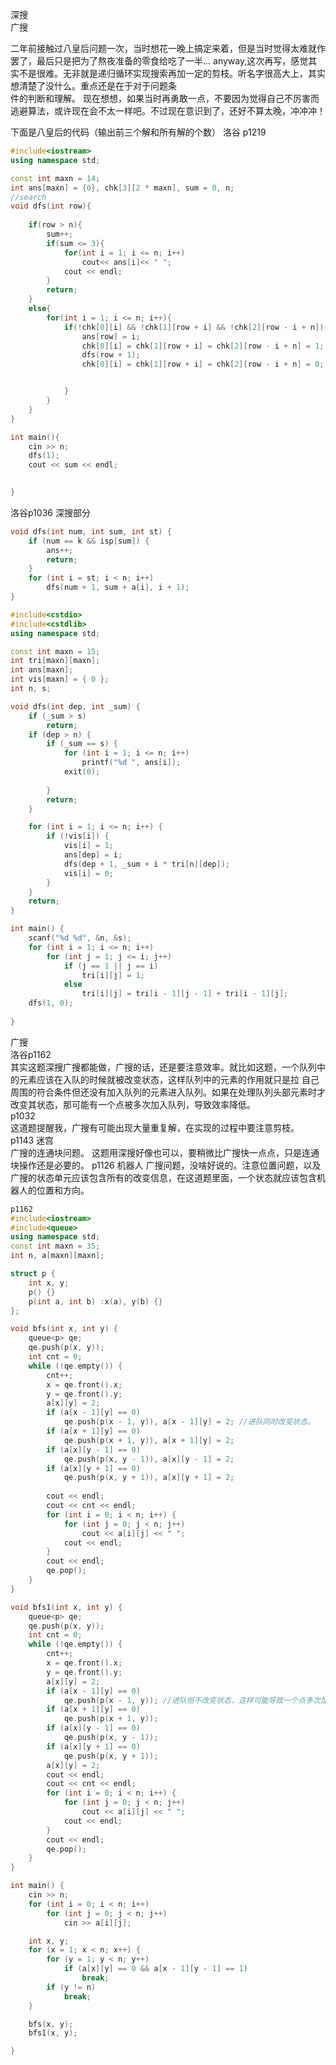 深搜  
广搜

二年前接触过八皇后问题一次，当时想花一晚上搞定来着，但是当时觉得太难就作罢了，最后只是把为了熬夜准备的零食给吃了一半...
anyway,这次再写，感觉其实不是很难。无非就是递归循环实现搜索再加一定的剪枝。听名字很高大上，其实想清楚了没什么。重点还是在于对于问题条  
件的判断和理解。
现在想想，如果当时再勇敢一点，不要因为觉得自己不厉害而逃避算法，或许现在会不太一样吧。不过现在意识到了，还好不算太晚，冲冲冲！


下面是八皇后的代码（输出前三个解和所有解的个数）
洛谷 p1219
```cpp
#include<iostream>
using namespace std;

const int maxn = 14;
int ans[maxn] = {0}, chk[3][2 * maxn], sum = 0, n;
//search
void dfs(int row){
	
	if(row > n){
		sum++;
		if(sum <= 3){
			for(int i = 1; i <= n; i++)
				cout<< ans[i]<< " ";
			cout << endl;
		}
		return;
	}
	else{
		for(int i = 1; i <= n; i++){
			if(!chk[0][i] && !chk[1][row + i] && !chk[2][row - i + n]){
				ans[row] = i;
				chk[0][i] = chk[1][row + i] = chk[2][row - i + n] = 1;
				dfs(row + 1);
				chk[0][i] = chk[1][row + i] = chk[2][row - i + n] = 0;


			}
		}
	}
}

int main(){
	cin >> n;
	dfs(1);
	cout << sum << endl;
	

}

```

洛谷p1036  深搜部分  
```cpp
void dfs(int num, int sum, int st) {
	if (num == k && isp[sum]) {
		ans++;
		return;
	}
	for (int i = st; i < n; i++)
		dfs(num + 1, sum + a[i], i + 1);
}
```
```cpp 杨辉三角，这种还是要找规律。半天想不出来了感觉实现难度逆天，基本就是思路有问题。比如这题我一开始就想从最底下的一个数出发朝上搜，还说  这样的话难道不是bfs更方便，，结果发现根本没法弄。
#include<cstdio>
#include<cstdlib>
using namespace std;

const int maxn = 15;
int tri[maxn][maxn];
int ans[maxn];
int vis[maxn] = { 0 };
int n, s;

void dfs(int dep, int _sum) {
	if (_sum > s)
		return;
	if (dep > n) {
		if (_sum == s) {
			for (int i = 1; i <= n; i++)
				printf("%d ", ans[i]);
			exit(0);
			
		}
		return;
	}

	for (int i = 1; i <= n; i++) {
		if (!vis[i]) {
			vis[i] = 1;
			ans[dep] = i;
			dfs(dep + 1, _sum + i * tri[n][dep]);
			vis[i] = 0;
		}
	}
	return;
}

int main() {
	scanf("%d %d", &n, &s);
	for (int i = 1; i <= n; i++)
		for (int j = 1; j <= i; j++)
			if (j == 1 || j == i)
				tri[i][j] = 1;
			else
				tri[i][j] = tri[i - 1][j - 1] + tri[i - 1][j];
	dfs(1, 0);
	
}
```

广搜   
洛谷p1162  
其实这题深搜广搜都能做，广搜的话，还是要注意效率。就比如这题，一个队列中的元素应该在入队的时候就被改变状态，这样队列中的元素的作用就只是拉 
自己周围的符合条件但还没有加入队列的元素进入队列。如果在处理队列头部元素时才改变其状态，那可能有一个点被多次加入队列，导致效率降低。  
p1032  
这道题提醒我，广搜有可能出现大量重复解，在实现的过程中要注意剪枝。  
p1143 迷宫  
广搜的连通块问题。  这题用深搜好像也可以，要稍微比广搜快一点点，只是连通块操作还是必要的。
p1126  机器人
广搜问题，没啥好说的。注意位置问题，以及广搜的状态单元应该包含所有的改变信息，在这道题里面，一个状态就应该包含机器人的位置和方向。
```cpp
p1162
#include<iostream>
#include<queue>
using namespace std;
const int maxn = 35;
int n, a[maxn][maxn];

struct p {
	int x, y;
	p() {}
	p(int a, int b) :x(a), y(b) {}
};

void bfs(int x, int y) {
	queue<p> qe;
	qe.push(p(x, y));
	int cnt = 0;
	while (!qe.empty()) {
		cnt++;
		x = qe.front().x;
		y = qe.front().y;
		a[x][y] = 2;
		if (a[x - 1][y] == 0)
			qe.push(p(x - 1, y)), a[x - 1][y] = 2; //进队同时改变状态。
		if (a[x + 1][y] == 0)
			qe.push(p(x + 1, y)), a[x + 1][y] = 2;
		if (a[x][y - 1] == 0)
			qe.push(p(x, y - 1)), a[x][y - 1] = 2;
		if (a[x][y + 1] == 0)
			qe.push(p(x, y + 1)), a[x][y + 1] = 2;
		
		cout << endl;
		cout << cnt << endl;
		for (int i = 0; i < n; i++) {
			for (int j = 0; j < n; j++)
				cout << a[i][j] << " ";
			cout << endl;
		}
		cout << endl;
		qe.pop();
	}
}

void bfs1(int x, int y) {
	queue<p> qe;
	qe.push(p(x, y));
	int cnt = 0;
	while (!qe.empty()) {
		cnt++;
		x = qe.front().x;
		y = qe.front().y;
		a[x][y] = 2;
		if (a[x - 1][y] == 0)
			qe.push(p(x - 1, y)); //进队但不改变状态，这样可能导致一个点多次加入队列
		if (a[x + 1][y] == 0)
			qe.push(p(x + 1, y));
		if (a[x][y - 1] == 0)
			qe.push(p(x, y - 1));
		if (a[x][y + 1] == 0)
			qe.push(p(x, y + 1));
		a[x][y] = 2;
		cout << endl;
		cout << cnt << endl;
		for (int i = 0; i < n; i++) {
			for (int j = 0; j < n; j++)
				cout << a[i][j] << " ";
			cout << endl;
		}
		cout << endl;
		qe.pop();
	}
}

int main() {
	cin >> n;
	for (int i = 0; i < n; i++)
		for (int j = 0; j < n; j++)
			cin >> a[i][j];

	int x, y;
	for (x = 1; x < n; x++) {
		for (y = 1; y < n; y++)
			if (a[x][y] == 0 && a[x - 1][y - 1] == 1)
				break;
		if (y != n)
			break;
	}

	bfs(x, y);
	bfs1(x, y);

}
```


